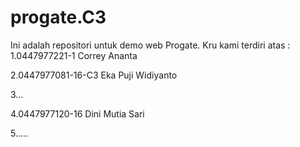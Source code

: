 # progate.C3

Ini adalah repositori untuk demo web Progate. Kru kami terdiri atas :
1.0447977221-1 Correy Ananta

2.0447977081-16-C3 Eka Puji Widiyanto

3...

4.0447977120-16 Dini Mutia Sari

5..... 

